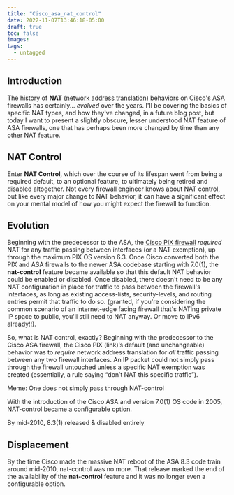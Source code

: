 ```yaml
---
title: "Cisco_asa_nat_control"
date: 2022-11-07T13:46:18-05:00
draft: true
toc: false
images:
tags:
  - untagged
---
```



## Introduction

The history of **NAT** ([network address translation](https://en.wikipedia.org/wiki/Network_address_translation)) behaviors on Cisco's ASA firewalls has certainly... *evolved* over the years. I'll be covering the basics of specific NAT types, and how they've changed, in a future blog post, but today I want to present a slightly obscure, lesser understood NAT feature of ASA firewalls, one that has perhaps been more changed by time than any other NAT feature.

## NAT Control

Enter **NAT Control**, which over the course of its lifespan went from being a required default, to an optional feature, to ultimately being retired and disabled altogether. Not every firewall engineer knows about NAT control, but like every major change to NAT behavior, it can have a significant effect on your mental model of how you might expect the firewall to function.

## Evolution

Beginning with the predecessor to the ASA, the [Cisco PIX firewall](https://en.wikipedia.org/wiki/Cisco_PIX) *required* NAT for any traffic passing between interfaces (or a NAT exemption), up through the maximum PIX OS version 6.3. Once Cisco converted both the PIX and ASA firewalls to the newer ASA codebase starting with 7.0(1), the **nat-control** feature became available so that this default NAT behavior could be enabled or disabled. Once disabled, there doesn't need to be any NAT configuration in place for traffic to pass between the firewall's interfaces, as long as existing access-lists, security-levels, and routing entries permit that traffic to do so. (granted, if you're considering the common scenario of an internet-edge facing firewall that's NATing private IP space to public, you'll still need to NAT anyway. Or move to IPv6 already!!).

So, what is NAT control, exactly? Beginning with the predecessor to the Cisco ASA firewall, the Cisco PIX (link)‘s default (and unchangeable) behavior was to *require* network address translation for *all* traffic passing between any two firewall interfaces. An IP packet could not simply pass through the firewall untouched unless a specific NAT exemption was created (essentially, a rule saying “don’t NAT this specific traffic”).

Meme: One does not simply pass through NAT-control

With the introduction of the Cisco ASA and version 7.0(1) OS code in 2005, NAT-control became a configurable option.

By mid-2010, 8.3(1) released & disabled entirely

## Displacement

By the time Cisco made the massive NAT reboot of the ASA 8.3 code train around mid-2010, nat-control was no more. That release marked the end of the availability of the **nat-control** feature and it was no longer even a configurable option.
